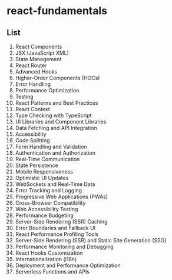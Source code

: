 # react-fundamentals

## List
1) React Components
2) JSX (JavaScript XML)
3) State Management
4) React Router
5) Advanced Hooks
6) Higher-Order Components (HOCs)
7) Error Handling
8) Performance Optimization
9) Testing
10) React Patterns and Best Practices
11) React Context
12) Type Checking with TypeScript
13) UI Libraries and Component Libraries
14) Data Fetching and API Integration
15) Accessibility
16) Code Splitting
17) Form Handling and Validation
18) Authentication and Authorization
19) Real-Time Communication
20) State Persistence
21) Mobile Responsiveness
22) Optimistic UI Updates
23) WebSockets and Real-Time Data
24) Error Tracking and Logging
25) Progressive Web Applications (PWAs)
26) Cross-Browser Compatibility
27) Web Accessibility Testing
28) Performance Budgeting
29) Server-Side Rendering (SSR) Caching
30) Error Boundaries and Fallback UI
31) React Performance Profiling Tools
32) Server-Side Rendering (SSR) and Static Site Generation (SSG)
33) Performance Monitoring and Debugging
34) React Hooks Customization
35) Internationalization (i18n)
36) Deployment and Performance Optimization
37) Serverless Functions and APIs
